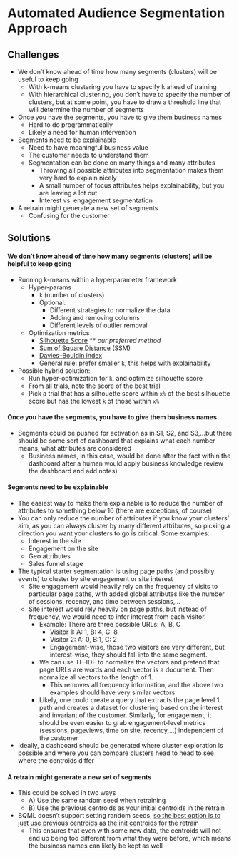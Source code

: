 # Automated Audience Segmentation Approach 

## Challenges
*   We don’t know ahead of time how many segments (clusters) will be useful to keep going
    * With k-means clustering you have to specify k ahead of training
    * With hierarchical clustering, you don’t have to specify the number of clusters, but at some point, you have to draw a threshold line that will determine the number of segments
*   Once you have the segments, you have to give them business names
    * Hard to do programmatically
    * Likely a need for human intervention
*   Segments need to be explainable
    * Need to have meaningful business value
    * The customer needs to understand them
    * Segmentation can be done on many things and many attributes
        * Throwing all possible attributes into segmentation makes them very hard to explain nicely
        * A small number of focus attributes helps explainability, but you are leaving a lot out
        * Interest vs. engagement segmentation
*   A retrain might generate a new set of segments
    * Confusing for the customer


## Solutions
#### We don’t know ahead of time how many segments (clusters) will be helpful to keep going
*   Running k-means within a hyperparameter framework
    * Hyper-params
        *  `k` (number of clusters)
        * Optional: 
            * Different strategies to normalize the data
            * Adding and removing columns
            * Different levels of outlier removal
    * Optimization metrics
        * [Silhouette Score](https://scikit-learn.org/stable/auto_examples/cluster/plot_kmeans_silhouette_analysis.html)  ** *our preferred method*
        * [Sum of Square Distance](https://www.google.com/books/edition/Application_of_Intelligent_Systems_in_Mu/j5YqEAAAQBAJ?hl=en&gbpv=1&dq=SSM+sum+of+square+distance+kmeans&pg=PA228&printsec=frontcover) (SSM)
        * [Davies–Bouldin index](https://en.wikipedia.org/wiki/Davies%E2%80%93Bouldin_index)
        * General rule: prefer smaller `k`, this helps with explainability
*   Possible hybrid solution:
    * Run hyper-optimization for `k`, and optimize silhouette score
    * From all trials, note the score of the best trial
    * Pick a trial that has a silhouette score within `x%` of the best silhouette score but has the lowest `k` of those within `x%`

#### Once you have the segments, you have to give them business names
*    Segments could be pushed for activation as in S1, S2, and S3,...but there should be some sort of dashboard that explains what each number means, what attributes are considered
     * Business names, in this case, would be done after the fact within the dashboard after a human would apply business knowledge review the dashboard and add notes)
    
#### Segments need to be explainable
*    The easiest way to make them explainable is to reduce the number of attributes to something below 10 (there are exceptions, of course)
*    You can only reduce the number of attributes if you know your clusters' aim, as you can always cluster by many different attributes, so picking a direction you want your clusters to go is critical. Some examples:
     * Interest in the site
     * Engagement on the site
     * Geo attributes
     * Sales funnel stage
*    The typical starter segmentation is using page paths (and possibly events) to cluster by site engagement or site interest
     * Site engagement would heavily rely on the frequency of visits to particular page paths, with added global attributes like the number of sessions, recency, and time between sessions,...
     * Site interest would rely heavily on page paths, but instead of frequency, we would need to infer interest from each visitor.
         * Example: There are three possible URLs: A, B, C
             * Visitor 1: A: 1, B: 4, C: 8
             * Visitor 2: A: 0, B:1, C: 2
             * Engagement-wise, those two visitors are very different, but interest-wise, they should fall into the same segment.
         * We can use TF-IDF to normalize the vectors and pretend that page URLs are words and each vector is a document. Then normalize all vectors to the length of 1.
             * This removes all frequency information, and the above two examples should have very similar vectors
         * Likely, one could create a query that extracts the page level 1 path and creates a dataset for clustering based on the interest and invariant of the customer. Similarly, for engagement, it should be even easier to grab engagement-level metrics (sessions, pageviews, time on site, recency,...) independent of the customer
*    Ideally, a dashboard should be generated where cluster exploration is possible and where you can compare clusters head to head to see where the centroids differ

#### A retrain might generate a new set of segments
*    This could be solved in two ways
     * A) Use the same random seed when retraining 
     * B) Use the previous centroids as your initial centroids in the retrain
*    BQML doesn’t support setting random seeds, [so the best option is to just use previous centroids as the init centroids for the retrain](https://cloud.google.com/bigquery/docs/reference/standard-sql/bigqueryml-syntax-create-kmeans#kmeans_init_method)
     * This ensures that even with some new data, the centroids will not end up being too different from what they were before, which means the business names can likely be kept as well












